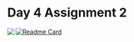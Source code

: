 # Day 4 Assignment 2
[![Readme Card](https://github-readme-stats.vercel.app/api/pin/?username=barisertugrul&theme=vision-friendly-dark&repo=JavaCampAssignments)](https://github.com/barisertugrul/JavaCampAssignments/tree/main/day4Assignment2)
<a href="https://github.com/barisertugrul/JavaCampAssignments/tree/main/day4Assignment2">
  <img align="left" src="https://github-readme-stats.vercel.app/api/pin/?username=barisertugrul&theme=vision-friendly-dark&repo=JavaCampAssignments" />
</a>